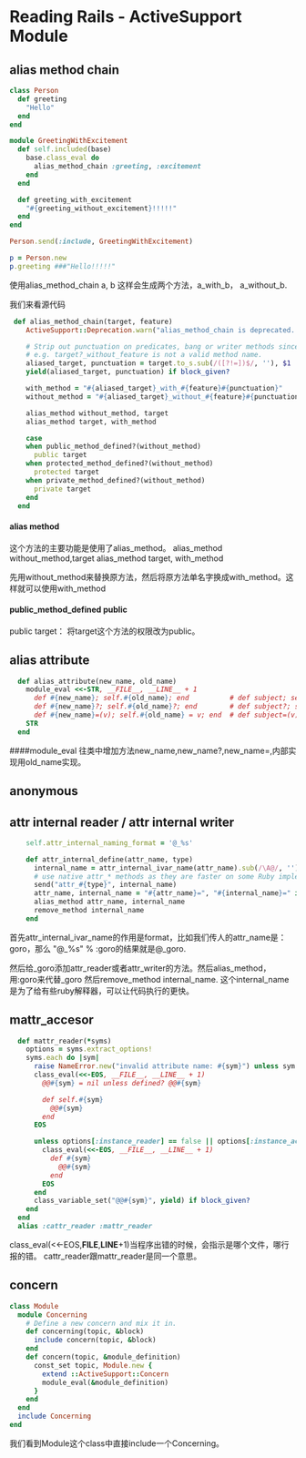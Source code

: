 # Reading Rails - ActiveSupport Module

## alias method chain

~~~rb
class Person
  def greeting
    "Hello"
  end
end

module GreetingWithExcitement
  def self.included(base)
    base.class_eval do
      alias_method_chain :greeting, :excitement
    end
  end

  def greeting_with_excitement
    "#{greeting_without_excitement}!!!!!"
  end
end

Person.send(:include, GreetingWithExcitement)

p = Person.new
p.greeting ###"Hello!!!!!"
~~~
使用alias_method_chain a, b
这样会生成两个方法，a_with_b， a_without_b.

我们来看源代码

~~~rb
 def alias_method_chain(target, feature)
    ActiveSupport::Deprecation.warn("alias_method_chain is deprecated. Please, use Module#prepend instead. From module, you can access the original method using super.")

    # Strip out punctuation on predicates, bang or writer methods since
    # e.g. target?_without_feature is not a valid method name.
    aliased_target, punctuation = target.to_s.sub(/([?!=])$/, ''), $1
    yield(aliased_target, punctuation) if block_given?

    with_method = "#{aliased_target}_with_#{feature}#{punctuation}"
    without_method = "#{aliased_target}_without_#{feature}#{punctuation}"

    alias_method without_method, target
    alias_method target, with_method

    case
    when public_method_defined?(without_method)
      public target
    when protected_method_defined?(without_method)
      protected target
    when private_method_defined?(without_method)
      private target
    end
  end
~~~
#### alias method
这个方法的主要功能是使用了alias\_method。
alias\_method without\_method,target
alias\_method target, with\_method

先用without_method来替换原方法，然后将原方法单名字换成with_method。这样就可以使用with_method

#### public_method_defined public
public target： 将target这个方法的权限改为public。

## alias attribute

~~~rb
  def alias_attribute(new_name, old_name)
    module_eval <<-STR, __FILE__, __LINE__ + 1
      def #{new_name}; self.#{old_name}; end          # def subject; self.title; end
      def #{new_name}?; self.#{old_name}?; end        # def subject?; self.title?; end
      def #{new_name}=(v); self.#{old_name} = v; end  # def subject=(v); self.title = v; end
    STR
  end
~~~

####module_eval
往类中增加方法new_name,new_name?,new_name=,内部实现用old_name实现。

## anonymous

## attr internal reader / attr internal writer

~~~rb
	self.attr_internal_naming_format = '@_%s'

    def attr_internal_define(attr_name, type)
      internal_name = attr_internal_ivar_name(attr_name).sub(/\A@/, '')
      # use native attr_* methods as they are faster on some Ruby implementations
      send("attr_#{type}", internal_name)
      attr_name, internal_name = "#{attr_name}=", "#{internal_name}=" if type == :writer
      alias_method attr_name, internal_name
      remove_method internal_name
    end  
~~~

首先attr_internal_ivar_name的作用是format，比如我们传人的attr_name是：goro，那么
"@_%s" % :goro的结果就是@_goro.

然后给_goro添加attr_reader或者attr_writer的方法。然后alias_method，用:goro来代替_goro
然后remove_method	 internal_name.
这个internal_name是为了给有些ruby解释器，可以让代码执行的更快。

## mattr_accesor

~~~rb
  def mattr_reader(*syms)
    options = syms.extract_options!
    syms.each do |sym|
      raise NameError.new("invalid attribute name: #{sym}") unless sym =~ /^[_A-Za-z]\w*$/
      class_eval(<<-EOS, __FILE__, __LINE__ + 1)
        @@#{sym} = nil unless defined? @@#{sym}

        def self.#{sym}
          @@#{sym}
        end
      EOS

      unless options[:instance_reader] == false || options[:instance_accessor] == false
        class_eval(<<-EOS, __FILE__, __LINE__ + 1)
          def #{sym}
            @@#{sym}
          end
        EOS
      end
      class_variable_set("@@#{sym}", yield) if block_given?
    end
  end
  alias :cattr_reader :mattr_reader
~~~

class_eval(<<-EOS,__FILE__,__LINE__+1)当程序出错的时候，会指示是哪个文件，哪行报的错。
cattr_reader跟mattr_reader是同一个意思。

## concern

~~~rb
class Module
  module Concerning
    # Define a new concern and mix it in.
    def concerning(topic, &block)
      include concern(topic, &block)
    end
    def concern(topic, &module_definition)
      const_set topic, Module.new {
        extend ::ActiveSupport::Concern
        module_eval(&module_definition)
      }
    end
  end
  include Concerning
end
~~~
我们看到Module这个class中直接include一个Concerning。
